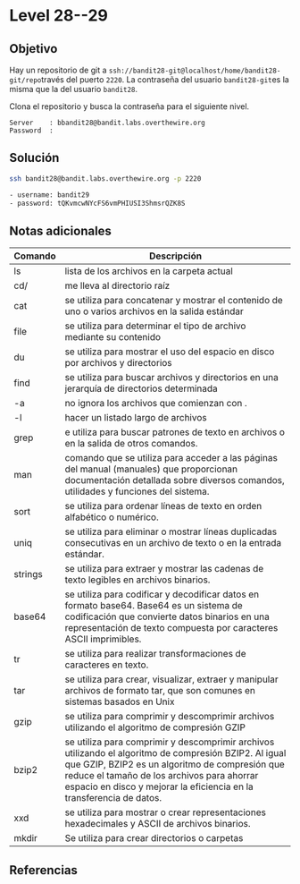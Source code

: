 # Level 28--29
## Objetivo
Hay un repositorio de git a `ssh://bandit28-git@localhost/home/bandit28-git/repo`través del puerto `2220`. La contraseña del usuario `bandit28-git`es la misma que la del usuario `bandit28`.

Clona el repositorio y busca la contraseña para el siguiente nivel.

```
Server    : bbandit28@bandit.labs.overthewire.org
Password  : 
```
## Solución
```bash
ssh bandit28@bandit.labs.overthewire.org -p 2220

- username: bandit29
- password: tQKvmcwNYcFS6vmPHIUSI3ShmsrQZK8S
```
## Notas adicionales
| Comando | Descripción |
|---------|-------------|
|ls| lista de los archivos en la carpeta actual|
|cd/| me lleva al directorio raíz|
|cat| se utiliza para concatenar y mostrar el contenido de uno o varios archivos en la salida estándar |
|file| se utiliza para determinar el tipo de archivo mediante su contenido |
|du| se utiliza para mostrar el uso del espacio en disco por archivos y directorios  |
|find| se utiliza para buscar archivos y directorios en una jerarquía de directorios determinada   |
|-a| no ignora los archivos que comienzan con .|
|-l| hacer un listado largo de archivos|
|grep| e utiliza para buscar patrones de texto en archivos o en la salida de otros comandos. |
|man| comando que se utiliza para acceder a las páginas del manual (manuales) que proporcionan documentación detallada sobre diversos comandos, utilidades y funciones del sistema.|
|sort| se utiliza para ordenar líneas de texto en orden alfabético o numérico.|
|uniq| se utiliza para eliminar o mostrar líneas duplicadas consecutivas en un archivo de texto o en la entrada estándar.|
|strings| se utiliza para extraer y mostrar las cadenas de texto legibles en archivos binarios.|
|base64| se utiliza para codificar y decodificar datos en formato base64. Base64 es un sistema de codificación que convierte datos binarios en una representación de texto compuesta por caracteres ASCII imprimibles. |
|tr| se utiliza para realizar transformaciones de caracteres en texto. |
|tar| se utiliza para crear, visualizar, extraer y manipular archivos de formato tar, que son comunes en sistemas basados en Unix |
|gzip| se utiliza para comprimir y descomprimir archivos utilizando el algoritmo de compresión GZIP|
|bzip2| se utiliza para comprimir y descomprimir archivos utilizando el algoritmo de compresión BZIP2. Al igual que GZIP, BZIP2 es un algoritmo de compresión que reduce el tamaño de los archivos para ahorrar espacio en disco y mejorar la eficiencia en la transferencia de datos. |
|xxd| se utiliza para mostrar o crear representaciones hexadecimales y ASCII de archivos binarios. |
| mkdir | Se utiliza para crear directorios o carpetas|


## Referencias